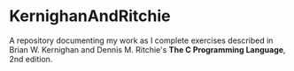 # KernighanAndRitchie
A repository documenting my work as I complete exercises described in Brian W. Kernighan and Dennis M. Ritchie's __The C Programming Language__, 2nd edition.
